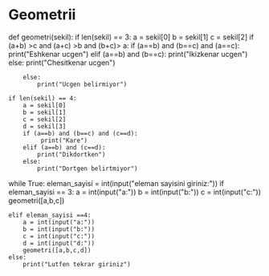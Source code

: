 # Geometrii
def geometri(sekil):
    if len(sekil) == 3:
        a = sekil[0]
        b = sekil[1]
        c = sekil[2]
        if (a+b) >c and (a+c) >b and (b+c)> a:
            if (a==b) and (b==c) and (a==c):
                print("Eshkenar ucgen")
            elif (a==b) and (b==c):
                print("Ikizkenar ucgen")
            else:
                print("Chesitkenar ucgen")
            
        else:
            print("Ucgen belirmiyor")
        
    if len(sekil) == 4:
        a = sekil[0]
        b = sekil[1]
        c = sekil[2]
        d = sekil[3]
        if (a==b) and (b==c) and (c==d):
             print("Kare")
        elif (a==b) and (c==d):
            print("Dikdortken")
        else:
            print("Dortgen belirtmiyor")
            
while True: 
    eleman_sayisi = int(input("eleman sayisini giriniz:"))
    if eleman_sayisi == 3:
        a = int(input("a:"))
        b = int(input("b:"))
        c = int(input("c:"))
        geometri([a,b,c])
            
    elif eleman_sayisi ==4:
        a = int(input("a:"))
        b = int(input("b:"))
        c = int(input("c:"))
        d = int(input("d:"))
        geometri([a,b,c,d])
    else:
        print("Lutfen tekrar giriniz")
        
